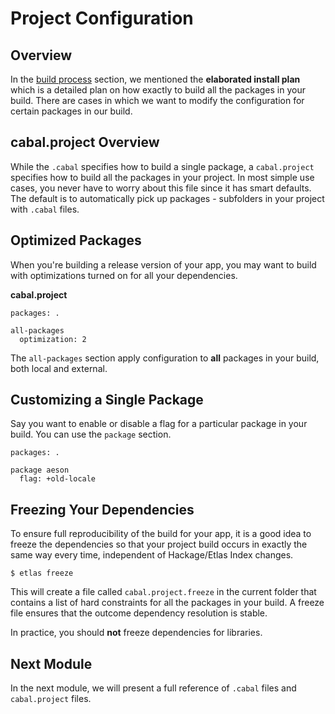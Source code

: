 # Project Configuration

## Overview

In the [build process](/docs/user-guides/etlas-user-guide/basics/the-build-process) section, we mentioned the **elaborated install plan** which is a detailed plan on how exactly to build all the packages in your build. There are cases in which we want to modify the configuration for certain packages in our build.

## cabal.project Overview

While the `.cabal` specifies how to build a single package, a `cabal.project` specifies how to build all the packages in your project. In most simple use cases, you never have to worry about this file since it has smart defaults. The default is to automatically pick up packages - subfolders in your project with `.cabal` files.

## Optimized Packages

When you're building a release version of your app, you may want to build with optimizations turned on for all your dependencies.

**cabal.project**
```
packages: .

all-packages
  optimization: 2
```

The `all-packages` section apply configuration to **all** packages in your build, both local and external.

## Customizing a Single Package

Say you want to enable or disable a flag for a particular package in your build. You can use the `package` section.

```
packages: .

package aeson
  flag: +old-locale
```

## Freezing Your Dependencies

To ensure full reproducibility of the build for your app, it is a good idea to freeze the dependencies so that your project build occurs in exactly the same way every time, independent of Hackage/Etlas Index changes.

```
$ etlas freeze
```

This will create a file called `cabal.project.freeze` in the current folder that contains a list of hard constraints for all the packages in your build. A freeze file ensures that the outcome dependency resolution is stable.

In practice, you should **not** freeze dependencies for libraries.

## Next Module

In the next module, we will present a full reference of `.cabal` files and `cabal.project` files.

